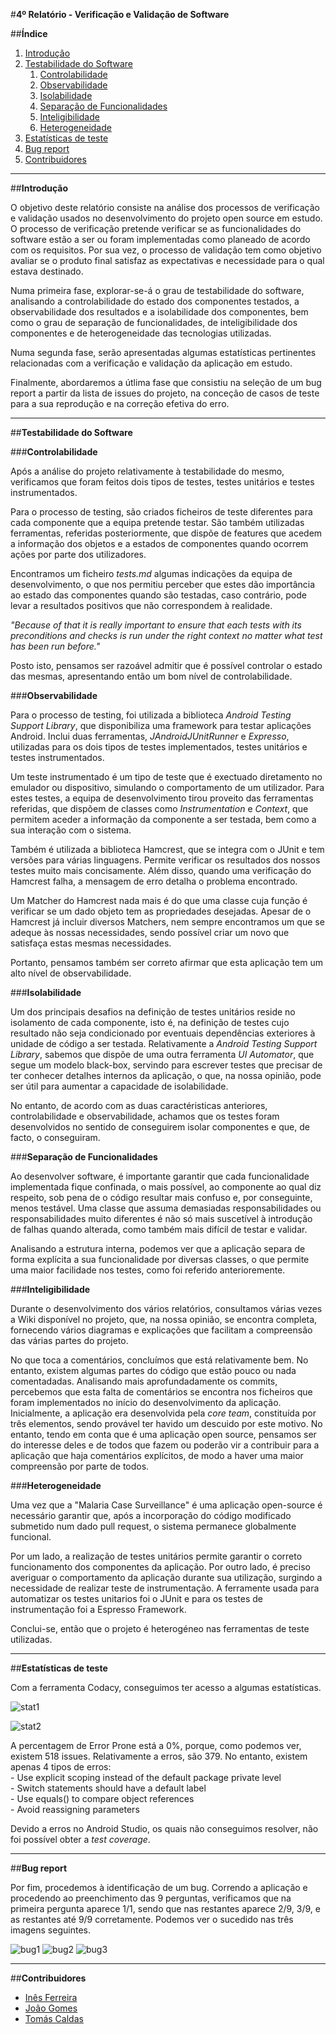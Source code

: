 #**4º Relatório - Verificação e Validação de Software**

##**Índice**

1. [Introdução](#intro)
2. [Testabilidade do Software](#test)
    1. [Controlabilidade](#cont)
    2. [Observabilidade](#observ)
    3. [Isolabilidade](#iso)
    4. [Separação de Funcionalidades](#sep)
    5. [Inteligibilidade](#int)
    6. [Heterogeneidade](#het)
3. [Estatísticas de teste](#est)
4. [Bug report](#bug)
5. [Contribuidores](#contributors)

***
##**Introdução** <a name ="intro"></a>

O objetivo deste relatório consiste na análise dos processos de verificação e validação usados no desenvolvimento do projeto open source em estudo. O processo de verificação pretende verificar se as funcionalidades do software estão a ser ou foram implementadas como planeado de acordo com os requisitos. Por sua vez, o processo de validação tem como objetivo avaliar se o produto final satisfaz as expectativas e necessidade para o qual estava destinado.

Numa primeira fase, explorar-se-á o grau de testabilidade do software, analisando a controlabilidade do estado dos componentes testados, a observabilidade dos resultados e a isolabilidade dos componentes, bem como o grau de separação de funcionalidades, de inteligibilidade dos componentes e de heterogeneidade das tecnologias utilizadas.

Numa segunda fase, serão apresentadas algumas estatísticas pertinentes relacionadas com a verificação e validação da aplicação em estudo. 

Finalmente, abordaremos a útlima fase que consistiu na seleção de um bug report a partir da lista de issues do projeto, na conceção de casos de teste para a sua reprodução e na correção efetiva do erro.


****
##**Testabilidade do Software** <a name ="test"></a>


###**Controlabilidade** <a name="cont"></a>

Após a análise do projeto relativamente à testabilidade do mesmo, verificamos que foram feitos dois tipos de testes, testes unitários e testes instrumentados. 

Para o processo de testing, são criados ficheiros de teste diferentes para cada componente que a equipa pretende testar. São também utilizadas ferramentas, referidas posteriormente, que dispõe de features que acedem a informação dos objetos e a estados de componentes quando ocorrem ações por parte dos utilizadores. 

Encontramos um ficheiro *tests.md* algumas indicações da equipa de desenvolvimento, o que nos permitiu perceber que estes dão importância ao estado das componentes quando são testadas, caso contrário, pode levar a resultados positivos que não correspondem à realidade.

*"Because of that it is really important to ensure that each tests with its preconditions and checks is run under the right context no matter what test has been run before."*

Posto isto, pensamos ser razoável admitir que é possível controlar o estado das mesmas, apresentando então um bom nível de controlabilidade.


###**Observabilidade** <a name="observ"></a>

Para o processo de testing, foi utilizada a biblioteca *Android Testing Support Library*, que disponibiliza uma framework para testar aplicações Android. Inclui duas ferramentas, *JAndroidJUnitRunner* e *Expresso*, utilizadas para os dois tipos de testes implementados, testes unitários e testes instrumentados.

Um teste instrumentado é um tipo de teste que é exectuado diretamento no emulador ou dispositivo, simulando o comportamento de um utilizador. Para estes testes, a equipa de desenvolvimento tirou proveito das ferramentas referidas, que dispõem de classes como *Instrumentation* e *Context*, que permitem aceder a informação da componente a ser testada, bem como a sua interação com o sistema.

Também é utilizada a biblioteca Hamcrest, que se integra com o JUnit e tem versões para várias linguagens. Permite verificar os resultados dos nossos testes muito mais concisamente. Além disso, quando uma verificação do Hamcrest falha, a mensagem de erro detalha o problema encontrado. 

Um Matcher do Hamcrest nada mais é do que uma classe cuja função é verificar se um dado objeto tem as propriedades desejadas. Apesar de o Hamcrest já incluir diversos Matchers, nem sempre encontramos um que se adeque às nossas necessidades, sendo possível criar um novo que satisfaça estas mesmas necessidades. 

Portanto, pensamos também ser correto afirmar que esta aplicação tem um alto nível de observabilidade.


###**Isolabilidade** <a name="iso"></a>

Um dos principais desafios na definição de testes unitários reside no isolamento de cada componente, isto é, na definição de testes cujo resultado não seja condicionado por eventuais dependências exteriores à unidade de código a ser testada. Relativamente a *Android Testing Support Library*, sabemos que dispõe de uma outra ferramenta *UI Automator*, que segue um modelo black-box, servindo para escrever testes que precisar de ter conhecer detalhes internos da aplicação, o que, na nossa opinião, pode ser útil para aumentar a capacidade de isolabilidade.

No entanto, de acordo com as duas caractéristicas anteriores, controlabilidade e observabilidade, achamos que os testes foram desenvolvidos no sentido de conseguirem isolar componentes e que, de facto, o conseguiram. 


###**Separação de Funcionalidades** <a name="sep"></a>

Ao desenvolver software, é importante garantir que cada funcionalidade implementada fique confinada, o mais possível, ao componente ao qual diz respeito, sob pena de o código resultar mais confuso e, por conseguinte, menos testável. Uma classe que assuma demasiadas responsabilidades ou responsabilidades muito diferentes é não só mais suscetível à introdução de falhas quando alterada, como também mais difícil de testar e validar.

Analisando a estrutura interna, podemos ver que a aplicação separa de forma explícita a sua funcionalidade por diversas classes, o que permite uma maior facilidade nos testes, como foi referido anterioremente.


###**Inteligibilidade** <a name="int"></a>

Durante o desenvolvimento dos vários relatórios, consultamos várias vezes a Wiki disponível no projeto, que, na nossa opinião, se encontra completa, fornecendo vários diagramas e explicações que facilitam a compreensão das várias partes do projeto.

No que toca a comentários, concluímos que está relativamente bem. No entanto, existem algumas partes do código que estão pouco ou nada comentadadas. Analisando mais aprofundadamente os commits, percebemos que esta falta de comentários se encontra nos ficheiros que foram implementados no início do desenvolvimento da aplicação. Inicialmente, a aplicação era desenvolvida pela *core team*, constituída por três elementos, sendo provável ter havido um descuido por este motivo. No entanto, tendo em conta que é uma aplicação open source, pensamos ser do interesse deles e de todos que fazem ou poderão vir a contribuir para a aplicação que haja comentários explícitos, de modo a haver uma maior compreensão por parte de todos. 


###**Heterogeneidade** <a name="het"></a>

Uma vez que a "Malaria Case Surveillance" é uma aplicação open-source é necessário garantir que, após a incorporação do código modificado submetido num dado pull request, o sistema permanece globalmente funcional.

Por um lado, a realização de testes unitários permite garantir o correto funcionamento dos componentes da aplicação. Por outro lado, é preciso averiguar o comportamento da aplicação durante sua utilização, surgindo a necessidade de realizar teste de instrumentação. A ferramente usada para automatizar os testes unitarios foi o JUnit e para os testes de instrumentação foi a Espresso Framework.

Conclui-se, então que o projeto é heterogéneo nas ferramentas de teste utilizadas.
***
##**Estatísticas de teste**<a name="est"></a>

Com a ferramenta Codacy, conseguimos ter acesso a algumas estatísticas.

![stat1](https://github.com/tomasvcaldas/FEUP-ESOF-MALARIASURV/blob/master/ESOF-docs/Images/stat1.PNG?raw=true)

![stat2](https://github.com/tomasvcaldas/FEUP-ESOF-MALARIASURV/blob/master/ESOF-docs/Images/stat2.PNG?raw=true)

A percentagem de Error Prone está a 0%, porque, como podemos ver, existem 518 issues. Relativamente a erros, são 379. No entanto, existem apenas 4 tipos de erros:  
     - Use explicit scoping instead of the default package private level      
     - Switch statements should have a default label       
     - Use equals() to compare object references  
     - Avoid reassigning parameters  
     
     
Devido a erros no Android Studio, os quais não conseguimos resolver, não foi possível obter a *test coverage*.

***
##**Bug report**<a name="bug"></a>

Por fim, procedemos à identificação de um bug. Correndo a aplicação e procedendo ao preenchimento das 9 perguntas, verificamos que na primeira pergunta aparece 1/1, sendo que nas restantes aparece 2/9, 3/9, e as restantes até 9/9 corretamente. Podemos ver o sucedido nas três imagens seguintes.

![bug1](https://github.com/tomasvcaldas/FEUP-ESOF-MALARIASURV/blob/master/ESOF-docs/Images/1.png?raw=true)
![bug2](https://github.com/tomasvcaldas/FEUP-ESOF-MALARIASURV/blob/master/ESOF-docs/Images/2.png?raw=true)
![bug3](https://github.com/tomasvcaldas/FEUP-ESOF-MALARIASURV/blob/master/ESOF-docs/Images/3.png?raw=true)

***
##**Contribuidores**<a name="contributors"></a>

* [Inês Ferreira](https://github.com/inesferreira7)
* [João Gomes](https://github.com/joaogomes04)
* [Tomás Caldas](https://github.com/tomasvcaldas)
